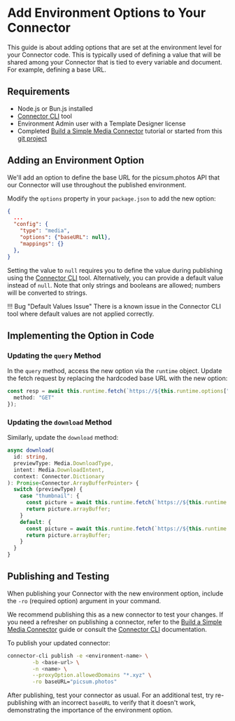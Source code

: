 # Add Environment Options to Your Connector

This guide is about adding options that are set at the environment level for your Connector code. This is typically used of defining a value that will be shared among your Connector that is tied to every variable and document. For example, defining a base URL.

## Requirements

- Node.js or Bun.js installed
- [Connector CLI](link-to-connector-cli-docs) tool
- Environment Admin user with a Template Designer license
- Completed [Build a Simple Media Connector](link-to-simple-media-connector-guide) tutorial or started from this [git project](https://github.com/seancrowe/simple-media-connector/tree/Build-a-Simple-Media-Connector)


## Adding an Environment Option

We'll add an option to define the base URL for the picsum.photos API that our Connector will use throughout the published environment.

Modify the `options` property in your `package.json` to add the new option:

```json
{
  ...
  "config": {
    "type": "media",
    "options": {"baseURL": null},
    "mappings": {}
  },
}
```

Setting the value to `null` requires you to define the value during publishing using the [Connector CLI](link-to-connector-cli-docs) tool. Alternatively, you can provide a default value instead of `null`. Note that only strings and booleans are allowed; numbers will be converted to strings.

!!! Bug "Default Values Issue"
    There is a known issue in the Connector CLI tool where default values are not applied correctly.

## Implementing the Option in Code

### Updating the `query` Method

In the `query` method, access the new option via the `runtime` object. Update the fetch request by replacing the hardcoded base URL with the new option:

```typescript
const resp = await this.runtime.fetch(`https://${this.runtime.options["baseURL"]}/v2/list?page=1&limit=${limit}`, {
  method: "GET"
});
```

### Updating the `download` Method

Similarly, update the `download` method:

```typescript
async download(
  id: string,
  previewType: Media.DownloadType,
  intent: Media.DownloadIntent,
  context: Connector.Dictionary
): Promise<Connector.ArrayBufferPointer> {
  switch (previewType) {
    case "thumbnail": {
      const picture = await this.runtime.fetch(`https://${this.runtime.options["baseURL"]}/id/${id}/${context.wide ? "400/" : ""}200`, { method: "GET" });
      return picture.arrayBuffer;
    }
    default: {
      const picture = await this.runtime.fetch(`https://${this.runtime.options["baseURL"]}/id/${id}/${context.wide ? "2000/" : ""}1000`, { method: "GET" });
      return picture.arrayBuffer;
    }
  }
}
```

## Publishing and Testing

When publishing your Connector with the new environment option, include the `-ro` (required option) argument in your command.

We recommend publishing this as a new connector to test your changes. If you need a refresher on publishing a connector, refer to the [Build a Simple Media Connector](/GraFx-Developers/connectors/media-connector/build-a-simple-media-connector/#publishing-the-connector) guide or consult the [Connector CLI]() documentation.

To publish your updated connector:

```bash
connector-cli publish -e <environment-name> \
        -b <base-url> \
        -n <name> \
        --proxyOption.allowedDomains "*.xyz" \
        -ro baseURL="picsum.photos"
```

After publishing, test your connector as usual. For an additional test, try re-publishing with an incorrect `baseURL` to verify that it doesn't work, demonstrating the importance of the environment option.


